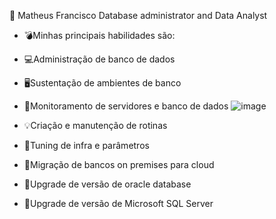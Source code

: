 👋 Matheus Francisco
Database administrator and Data Analyst

* 💣Minhas principais habilidades são: 
* 💻Administração de banco de dados
* 🖥Sustentação de ambientes de banco
* 🔎Monitoramento de servidores e banco de dados                                                                 ![image](https://user-images.githubusercontent.com/67348204/235377225-219e9ac4-48f5-4789-91d5-3663032801e9.png)
                            
* 💡Criação e manutenção de rotinas
* 🧬Tuning de infra e parâmetros
* 💾Migração de bancos on premises para cloud
* 🔺Upgrade de versão de oracle database
* 🔺Upgrade de versão de Microsoft SQL Server



